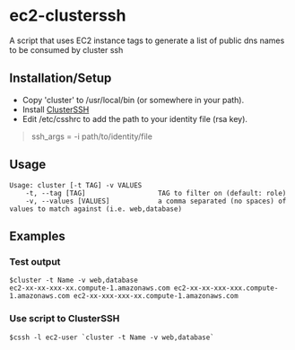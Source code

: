 ec2-clusterssh
==============

A script that uses EC2 instance tags to generate a list of public dns names to be consumed by cluster ssh

## Installation/Setup

- Copy 'cluster' to /usr/local/bin (or somewhere in your path).
- Install [ClusterSSH](http://sourceforge.net/apps/mediawiki/clusterssh/index.php?title=Main_Page)
- Edit /etc/csshrc to add the path to your identity file (rsa key).

> ssh_args = -i path/to/identity/file

## Usage

    Usage: cluster [-t TAG] -v VALUES
        -t, --tag [TAG]                  TAG to filter on (default: role)
        -v, --values [VALUES]            a comma separated (no spaces) of values to match against (i.e. web,database)

## Examples

### Test output

    $cluster -t Name -v web,database
    ec2-xx-xx-xxx-xx.compute-1.amazonaws.com ec2-xx-xx-xxx-xxx.compute-1.amazonaws.com ec2-xx-xxx-xxx-xx.compute-1.amazonaws.com

### Use script to ClusterSSH

    $cssh -l ec2-user `cluster -t Name -v web,database`
